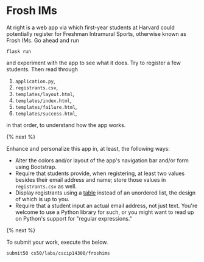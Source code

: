 # Frosh IMs

At right is a web app via which first-year students at Harvard could potentially register for Freshman Intramural Sports, otherwise known as Frosh IMs. Go ahead and run

```
flask run
```

and experiment with the app to see what it does. Try to register a few students. Then read through

1. `application.py`,
1. `registrants.csv`,
1. `templates/layout.html`,
1. `templates/index.html`,
1. `templates/failure.html`,
1. `templates/success.html`,

in that order, to understand how the app works.

{% next %}

Enhance and personalize this app in, at least, the following ways:

* Alter the colors and/or layout of the app's navigation bar and/or form using Bootstrap.
* Require that students provide, when registering, at least two values besides their email address and name; store those values in `registrants.csv` as well.
* Display registrants using a [table](https://getbootstrap.com/docs/4.3/content/tables/) instead of an unordered list, the design of which is up to you.
* Require that a student input an actual email address, not just text. You're welcome to use a Python library for such, or you might want to read up on Python's support for "regular expressions."

{% next %}

To submit your work, execute the below.

```
submit50 cs50/labs/cscip14300/froshims
```
